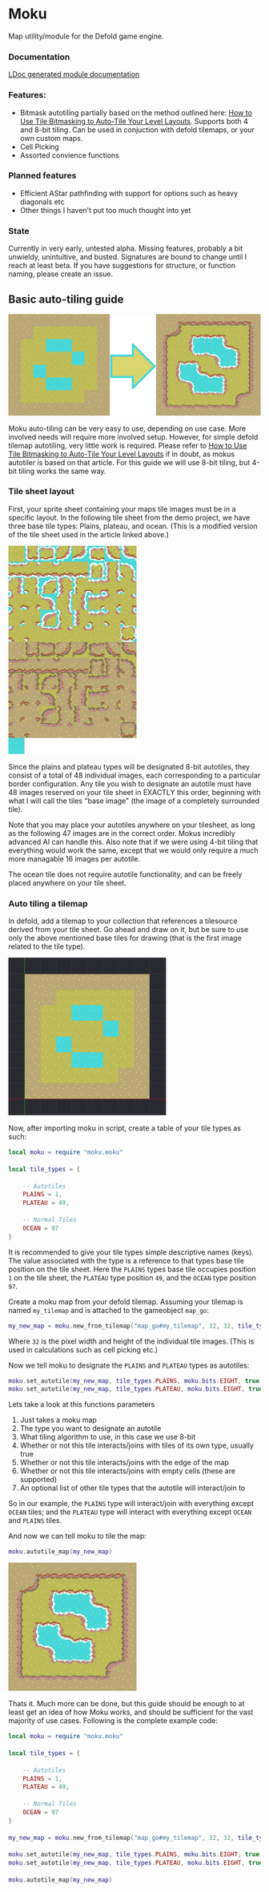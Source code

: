 # Moku
Map utility/module for the Defold game engine. 

### Documentation

[LDoc generated module documentation](http://htmlpreview.github.io/?https://github.com/Jrayp/Moku/blob/master/doc/index.html)

### Features: 

* Bitmask autotiling partially based on the method outlined here: [How to Use Tile Bitmasking to Auto-Tile Your Level Layouts](https://gamedevelopment.tutsplus.com/tutorials/how-to-use-tile-bitmasking-to-auto-tile-your-level-layouts--cms-25673). Supports both 4 and 8-bit tiling. Can be used in conjuction with defold tilemaps, or your own custom maps.
* Cell Picking
* Assorted convience functions

### Planned features

* Efficient AStar pathfinding with support for options such as heavy diagonals etc
* Other things I haven't put too much thought into yet

### State
Currently in very early, untested alpha. Missing features, probably a bit unwieldy, unintuitive, and busted. Signatures are bound to change until I reach at least beta. If you have suggestions for structure, or function naming, please create an issue.

## Basic auto-tiling guide

![](doc/transition.png)

Moku auto-tiling can be very easy to use, depending on use case. More involved needs will require more involved setup. However, for simple defold tilemap autotiling, very little work is required. Please refer to [How to Use Tile Bitmasking to Auto-Tile Your Level Layouts](https://gamedevelopment.tutsplus.com/tutorials/how-to-use-tile-bitmasking-to-auto-tile-your-level-layouts--cms-25673) if in doubt, as mokus autotiler is based on that article. For this guide we will use 8-bit tiling, but 4-bit tiling works the same way.

### Tile sheet layout

First, your sprite sheet containing your maps tile images must be in a specific layout. In the following tile sheet from the demo project, we have three base tile types: Plains, plateau, and ocean. (This is a modified version of the tile sheet used in the article linked above.) 

![](main/images/autotiles_8bit.png)

Since the plains and plateau types will be designated 8-bit autotiles, they consist of a total of 48 individual images, each corresponding to a particular border configuration. Any tile you wish to designate an autotile must have 48 images reserved on your tile sheet in EXACTLY this order, beginning with what I will call the tiles "base image" (the image of a completely surrounded tile).

Note that you may place your autotiles anywhere on your tilesheet, as long as the following 47 images are in the correct order. Mokus incredibly advanced AI can handle this. Also note that if we were using 4-bit tiling that everything would work the same, except that we would only require a much more managable 16 images per autotile.

The ocean tile does not require autotile functionality, and can be freely placed anywhere on your tile sheet.

### Auto tiling a tilemap

In defold, add a tilemap to your collection that references a tilesource derived from your tile sheet. Go ahead and draw on it, but be sure to use only the above mentioned base tiles for drawing (that is the first image related to the tile type). 

![](doc/before.PNG)

Now, after importing moku in script, create a table of your tile types as such:

```lua
local moku = require "moku.moku"    

local tile_types = {
      
    -- Autotiles
    PLAINS = 1,
    PLATEAU = 49,
        
    -- Normal Tiles
    OCEAN = 97
}
```

It is recommended to give your tile types simple descriptive names (keys). The value associated with the type is a reference to that types base tile position on the tile sheet. Here the `PLAINS` types base tile occupies position `1` on the tile sheet, the `PLATEAU` type position `49`, and the `OCEAN` type position `97`. 

Create a moku map from your defold tilemap. Assuming your tilemap is named `my_tilemap` and is attached to the gameobject `map_go`:

```lua
my_new_map = moku.new_from_tilemap("map_go#my_tilemap", 32, 32, tile_types)
```

Where `32` is the pixel width and height of the individual tile images. (This is used in calculations such as cell picking etc.)

Now we tell moku to designate the `PLAINS` and `PLATEAU` types as autotiles:

```lua
moku.set_autotile(my_new_map, tile_types.PLAINS, moku.bits.EIGHT, true, true, true, {tile_types.PLATEAU})
moku.set_autotile(my_new_map, tile_types.PLATEAU, moku.bits.EIGHT, true, true, true)
```

Lets take a look at this functions parameters
1. Just takes a moku map
2. The type you want to designate an autotile
3. What tiling algorithm to use, in this case we use 8-bit
4. Whether or not this tile interacts/joins with tiles of its own type, usually true
5. Whether or not this tile interacts/joins with the edge of the map
6. Whether or not this tile interacts/joins with empty cells (these are supported)
7. An optional list of other tile types that the autotile will interact/join to 

So in our example, the `PLAINS` type will interact/join with everything except `OCEAN` tiles; and the `PLATEAU` type will interact with everything except `OCEAN` and `PLAINS` tiles.

And now we can tell moku to tile the map:

```lua
moku.autotile_map(my_new_map)
```

![](doc/after.PNG)

Thats it. Much more can be done, but this guide should be enough to at least get an idea of how Moku works, and should be sufficient for the vast majority of use cases. Following is the complete example code:

```lua
local moku = require "moku.moku"    

local tile_types = {
      
    -- Autotiles
    PLAINS = 1,
    PLATEAU = 49,
        
    -- Normal Tiles
    OCEAN = 97
}

my_new_map = moku.new_from_tilemap("map_go#my_tilemap", 32, 32, tile_types)

moku.set_autotile(my_new_map, tile_types.PLAINS, moku.bits.EIGHT, true, true, true, {tile_types.PLATEAU})
moku.set_autotile(my_new_map, tile_types.PLATEAU, moku.bits.EIGHT, true, true, true)

moku.autotile_map(my_new_map)
```
<!---

OLD SHITTY DOCS

# Moku Functions

Following are the functions offered by Moku. The majority require the user to supply a moku map.

## Constructor Functions

These functions return new moku maps. Moku maps are tables of tile values, and other relevant data.

### moku.new(width, height, tile_width, tile_height, tile_types, fill_type, [tilemap_url])
Creates and returns a new moku map from scratch. The `tile_types` argument must be of a specific form as shown in the example. The keys are chosen by the user, and should be descriptive names of the tiles that your moku map uses. Their associated values are the integer positions of that tiles base tile image in a tile source.

Example:

 ```lua
 local tile_types = {
    PLAINS = 1,
    FOREST = 49,
    OCEAN = 97
 }

local my_map = moku.new(8, 8, 32, 32, tile_types, tile_types.FLOOR)
```

_PARAMETERS_
* __width__ <kbd>Integer</kbd> - Width of the new map in cells.
* __height__ <kbd>Integer</kbd> - Height of the new map in cells.
* __tile_width__ <kbd>Integer</kbd> - Width of individual tiles/cells in pixels.
* __tile_height__ <kbd>Integer</kbd> - Width of individual tiles/cells in pixels.
* __tile_types__ <kbd>Table</kbd> - A table of keys and integer values representing different tile types, and their associated base tile id.
* __fill_type__ <kbd>Integer</kbd> - The initial tile type (defined in the previous table) of the cells in the new map.  
* __tilemap_url__ <kbd>String</kbd> - Optional path to a defold tilemap. Required for auto-tiling, but not required for creating tiling matrices, explained below.

_RETURNS_
* __moku_map__ <kbd>table</kbd> - A new moku map.

### moku.new_from_tilemap(tilemap_url, tile_width, tile_height, tile_types)
Creates and returns a new moku map from a defold tilemap. When drawing your tilemap in the editor, use only the tiles base image for auto tiles.

Example:

 ```lua
 local tile_types = {
    PLAINS = 1,
    FOREST = 49,
    OCEAN = 97
 }

local my_map = moku.new_from_tilemap("my_map_go#my_tilemap", 32, 32, tile_types)
```

_PARAMETERS_
* __tilemap_url__ <kbd>String</kbd> - Required path to a defold tilemap.
* __tile_width__ <kbd>Integer</kbd> - Width of individual tiles/cells in pixels.
* __tile_height__ <kbd>Integer</kbd> - Width of individual tiles/cells in pixels.
* __tile_types__ <kbd>Table</kbd> - A table of keys and integer values representing different tile types, and their associated base tile id.

_RETURNS_
* __moku_map__ <kbd>table</kbd> - A new moku map.

## Iterator Functions

These functions are convienience functions for iterating through a specified region of a moku map. If you need custom iteration, you can of course iterate using a nested for loop. Just be aware that the moku map table also contains non coordinate data. It is therefore advised that you do not use a forp loop to avoid errors.

### moku.iterate_region(map, x, y, width, height, [fn])
Iterates a rectangular region of the supplied moku map, using `x`, `y`, `width`, and `height` as bounds. An optional function `fn` can be supplied to filter results.

Example:

```lua
local function is_plains(v)
    return v == tile_types.PLAINS
end

for x, y, v in moku.iterate_region(my_map, 5, 5, 3, 3, is_plains) do
    -- Change all plains tiles in the supplied rectangle to ocean tiles.
    map[x][y] = tile_types.OCEAN
end
```

_PARAMETERS_
* __map__ <kbd>Table</kbd> - A moku map.
* __x__ <kbd>Integer</kbd> - x coordinate of bottom left cell of region.
* __y__ <kbd>Integer</kbd> - y coordinate of bottom left cell of region.
* __width__ <kbd>Integer</kbd> - Width of the region.
* __width__ <kbd>Integer</kbd> - Height of the region.
* __fn__ <kbd>Function</kbd> - Optional filter function.

### moku.iterate(map, [fn])
Convinience/wrapper function for `moku.iterate_region(...)`. Iterates the entire moku map. A filter function can be supplied.

Example:

```lua
local function is_plains(v)
    return v == tile_types.PLAINS
end

for x, y, v in moku.iterate(my_map, is_plains) do
    -- Change all plains tiles of the map to ocean tiles.
    map[x][y] = tile_types.OCEAN
end
```

_PARAMETERS_
* __map__ <kbd>Table</kbd> - A moku map.
* __fn__ <kbd>Function</kbd> - Optional filter function.

### moku.iterate_surrounding(map, x, y, [fn])
Convinience/wrapper function for `moku.iterate_region(...)`. Iterates a 3x3 surrounding region of central cell. A filter function can be supplied.

Example:

```lua
local function is_plains(v)
    return v == tile_types.PLAINS
end

for x, y, v in moku.iterate_surrounding(my_map, 5, 5, is_plains) do
    -- Change all plains tiles of the supplied cell + its 8 surrounding neighbors, to ocean.
    map[x][y] = tile_types.OCEAN
end
```

_PARAMETERS_
* __map__ <kbd>Table</kbd> - A moku map.
* __x__ <kbd>Integer</kbd> - x coordinate of center cell.
* __y__ <kbd>Integer</kbd> - y coordinate of center cell.
* __fn__ <kbd>Function</kbd> - Optional filter function.

## General Functions

These are general functions that do not fit into any specific category. For now they are mostly related to simple cell/coordinate uses, such as determining the value of a neighboring cell.

### moku.within_bounds(map, x, y)
Tests whether a given coordinate is within the bounds of a supplied moku map.

Example:

```lua
if moku.within_bounds(my_map, i,j) then
    -- Do something at my_map[i][j] (probably)
else
    -- Don't do anything (probably)
end
```

_PARAMETERS_
* __map__ <kbd>Table</kbd> - A moku map.
* __x__ <kbd>Integer</kbd> - x coordinate we want to test for.
* __y__ <kbd>Integer</kbd> - y coordinate we want to test for.

_RETURNS_
* __within_bounds_flag__ <kbd>Boolean</kbd> - True if within bounds, false otherwise.

### moku.on_border(map, x, y)
Tests whether a given coordinate is a border cell, that is if (x,y) lies on the outer edge of the supplied moku map.

Example:

```lua
for x, y, value in moku.iterate(my_map) do
    if moku.on_border(my_map, x,y) then
        my_map[x][y] == tile_types.WALL
    else
        my_map[x][y] == tile_types.FLOOR
    end
end
```

_PARAMETERS_
* __map__ <kbd>Table</kbd> - A moku map.
* __x__ <kbd>Integer</kbd> - x coordinate you want to test for.
* __y__ <kbd>Integer</kbd> - y coordinate you want to test for.

_RETURNS_
* __on_border_flag__ <kbd>Boolean</kbd> - True if border cell, false otherwise.

### moku.within_dimensions(map, map_world_x, map_world_y, test_world_x, test_world_y)
Tests whether a given world/pixel coordinate is within the world dimensions of the supplied moku map, as calculated by the map and tile dimensions. Moku maps do not (currently) store current world position, so the user must supply this information.

Example:

```lua
if moku.within_dimensions(my_map, 0, 0, i, j) then
    print("The world position (i, j) is within the world dimensions of my_map!)
else
    print("The world position (i, j) is outside the world dimensions of my_map!)
end
```

_PARAMETERS_
* __map__ <kbd>Table</kbd> - A moku map.
* __map_world_x__ <kbd>Integer</kbd> - Current pixel x in world cooridnates of maps lower left corner.
* __map_world_y__ <kbd>Integer</kbd> - Current pixel y in world cooridnates of maps lower left corner.
* __test_world_x__ <kbd>Integer</kbd> - Pixel x in world coordinates we are testing for.
* __test_world_y__ <kbd>Integer</kbd> - Pixel y in world coordinates we are testing for

_RETURNS_
* __within_dimensions_flag__ <kbd>Boolean</kbd> - True if within dimensions, false otherwise.

### moku.neighbor_coords(x, y, dir)
Returns the coordinates of a supplied origin cells neighbor. The neighbor is specified by use of the `dir` argument. This argument is an integer that corresponds to one of the 8 directions on a (simple) compass, starting at 1 for north and continuing in clock-wise fashion to 8 for north-west. Moku provides an improvised "enum" table for direction, accessible with `moku.dir.[DIRECTION]`, for convinience.

Note that this calculation is independent of any moku map. It is not guarenteed that the returned value is within the bounds of whatever map you may be using it for.

Example:

```lua
local sw_x, sw_y = moku.neighbor_coords(5, 5, moku.dir.SOUTH_WEST)

-- Same thing
-- local sw_x, sw_y = moku.neighbor_coords(5, 5, 6)

print(sw_x, sw_y) -- Prints "4, 4"
```

_PARAMETERS_
* __x__ <kbd>Integer</kbd> - x coordinate of origin cell.
* __y__ <kbd>Integer</kbd> - y coordinate of origin cell.
* __dir__ <kbd>Integer</kbd> - Direction of coordinate we want. Range: 1-8

_RETURNS_
* __nx__ <kbd>Integer</kbd> - Neighbors x coordinate.
* __ny__ <kbd>Integer</kbd> - Neighbors y coordinate.

## Picking Functions

These functions handle cell picking, and take world position and map dimensions into account.

### moku.pick_cell(map, map_world_x, map_world_y, pick_world_x, pick_world_y)
Returns the coordinates of a moku map cell given the supplied world coordinates. Moku maps do not (currently) store current world position, so the user must supply this information. Returns nil if the world coordinates fall outside the world dimensions of the supplied moku map.

Example:

```lua
function on_input(self, action_id, action)
    if action_id == hash("left_click") then
        local cam_pos = go.get_position("camera")
        local wx = action.screen_x + cam_pos.x
        local wy = action.screen_y + cam_pos.y
        tx, ty = moku.pick_cell(my_map, my_map_pos_x, my_map_pos_y, wx, wy)

        if tx and ty then
            print("You clicked on the tile at (tx, ty). Good job!)
        else
            print("You clicked outside of the map! Reported.)
        end
    end
end
```

_PARAMETERS_
* __map__ <kbd>Table</kbd> - A moku map.
* __map_world_x__ <kbd>Integer</kbd> - Current pixel x in world cooridnates of maps lower left corner.
* __map_world_y__ <kbd>Integer</kbd> - Current pixel y in world cooridnates of maps lower left corner.
* __pick_world_x__ <kbd>Integer</kbd> - Pixel x in world coordinates we are testing for.
* __pick_world_y__ <kbd>Integer</kbd> - Pixel y in world coordinates we are testing for

_RETURNS_
* __cx__ <kbd>Integer</kbd> - x coordinate of picked tile, nil if none.
* __cy__ <kbd>Integer</kbd> - y coordinate of picked tile, nil if none.

## Auto-tiling functions

These functions handle auto-tiling and the creation of tiling matrices. Currently, to use auto tiling you must supply a tilemap url to your moku map. If you are not using a defold tilemap, you may use the somewhat more cumbersome and expensive, but equally effective, tiling matrices.

### moku.add_auto_tile(map, tile_type, bits, join_self, join_edge, join_nil, joining_types)
This function tells a moku map which `tile_type` should be treated as an auto tile. Once added this tile type will be taken into consideration when using any of the other functions listed under this section. Tile types that have not been added using this function are ignored completely.

You must supply a moku map and a `tile_type` as defined in your `tile_types` table.

You must then decide on which autotiling algorithm you will use. 4-bit or 8-bit. 4-bit autotiling does not take corners into account, and requires only 16 images to work correctly. 8-bit autotiling does take corners into account but requires a whopping 48 images to work correctly. This decision is clearly dependent in your use case. I recommend using 4-bit tiling when possible.

The three joining flags tell moku how this autotile should respond to tiles of its own type, the maps edge, and empty cells in your map, respectively. If set to true the autotiler will consider these cases as "joining tiles" during the autotiling process.

Any additional tile types that should act as valid joining tiles to the original autotile can be added in a list under the `joining_types` argument.

Note that you will not necessarily be using auto tiling for every tile type. Think walls (require auto-tiling) and floors (usually do not).  

Example:

```lua
local tile_types = {
    -- Autotiles
    PLAINS = 1,
    PLATEAU = 49,
    -- Normal Tiles
    OCEAN = 97
}

my_map = moku.new_from_tilemap("map_go#tilemap", 32, 32, tile_types)

-- Adds the PLAINS tile type as an autotile, sets it to use 8-bit autotiling, and instructs moku to treat other PLAINS tiles and the maps edges as joining tiles. Empty tiles will not act as joining tiles. Furthermore, PLATEAU tiles will act as additional joining tiles.
moku.add_auto_tile(my_map, tile_types.PLAINS, 8, true, true, false, {tile_types.PLATEAU})

-- Similar to PLAINS we now add PLATEAU tiles. These act similar to plains, but do not treat PLAINS as joining tiles.
moku.add_auto_tile(my_map, tile_types.PLATEAU, 8, true, true, false)
```

_PARAMETERS_
* __map__ <kbd>Table</kbd> - A moku map.
* __tile_type__ <kbd>Integer</kbd> - Tile type to add as an auto tile.
* __bits__ <kbd>Integer</kbd> - Autotiling algorithm. 4 or 8.
* __join_self__ <kbd>Boolean</kbd> - Whether or not this autotile will join to tiles of its own type.
* __join_edge__ <kbd>Boolean</kbd> - Whether or not this autotile will join to the edge of the map.
* __join_nil__ <kbd>Boolean</kbd> - Whether or not this autotile will join to empty cells of the map.
* __joining_types__ <kbd>Table</kbd> - Further tile types to act as joining tiles, supplied in list form.

### moku.tile_sum(map, x, y)
Returns the calculated binary sum of a supplied tile. This sum corresponds to the correct position of the image within your maps tilesource, after autotiling.

This function is of limited practical use on its own, but is used extensively by other functions in this section.

_PARAMETERS_
* __map__ <kbd>Table</kbd> - A moku map.
* __x__ <kbd>Integer</kbd> - x coordinate of cell you want to autotile.
* __y__ <kbd>Integer</kbd> - y coordinate of cell you want to autotile.

_RETURNS_
* __sum__ <kbd>Table</kbd> - Calculated binary sum of this cell.

### moku.auto_tile_cell(map, x, y)
Autotiles the supplied cell. Returns the calculated binary sum of the tile. This sum corresponds to the correct position of the image within your maps tilesource, after autotiling. Probably of limited practical use on its own, but is used extensively by other functions in this section.

Note that your supplied map must have been given a valid `tilemap_url` for this to work, and you must have added at least one auto tile with `moku.add_auto_tile(..)` to see any difference.

_PARAMETERS_
* __map__ <kbd>Table</kbd> - A moku map.
* __x__ <kbd>Integer</kbd> - x coordinate of cell you want to autotile.
* __y__ <kbd>Integer</kbd> - y coordinate of cell you want to autotile.

_RETURNS_
* __sum__ <kbd>Table</kbd> - Calculated binary sum of this cell.

### moku.auto_tile_region(map, x, y, width, height)
Autotiles a rectangular region of the supplied moku map, using `x`, `y`, `width`, and `height` as bounds. Probably of limited practical use, but used by other functions in this section.

Note that your supplied map must have been given a valid `tilemap_url` for this to work, and you must have added at least one auto tile with `moku.add_auto_tile(..)` to see any difference.

_PARAMETERS_
* __map__ <kbd>Table</kbd> - A moku map.
* __x__ <kbd>Integer</kbd> - x coordinate of bottom left cell of region.
* __y__ <kbd>Integer</kbd> - y coordinate of bottom left cell of region.
* __width__ <kbd>Integer</kbd> - Width of the region.
* __width__ <kbd>Integer</kbd> - Height of the region.

### moku.auto_tile_map(map)
Autotiles the entire supplied moku map.

Note that your supplied map must have been given a valid `tilemap_url` for this to work, and you must have added at least one auto tile with `moku.add_auto_tile(..)` to see any difference.

_PARAMETERS_
* __map__ <kbd>Table</kbd> - A moku map.

### moku.auto_tile_surrounding(map, x, y)
Convinience/wrapper function for `moku.auto_tile_region(...)`. Autotiles a 3x3 surrounding region of a supplied central cell. Very useful for real time autotiling!

Note that your supplied map must have been given a valid `tilemap_url` for this to work, and you must have added at least one auto tile with `moku.add_auto_tile(..)` to see any difference.

Example:

```lua
-- This will quickly autotile the changed cell, as well as the surrounding tiles that are affected by the change.
my_map[i][j] = tile_types.WALL
moku.auto_tile_surrounding(my_map, i, j)
```

_PARAMETERS_
* __map__ <kbd>Table</kbd> - A moku map.
* __x__ <kbd>Integer</kbd> - x coordinate of center cell.
* __y__ <kbd>Integer</kbd> - y coordinate of center cell.
--->
